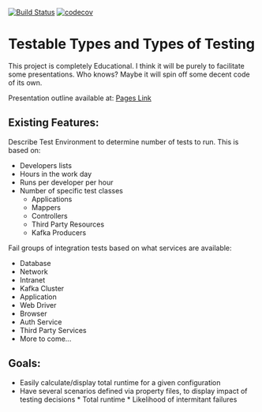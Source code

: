 [![Build Status](https://travis-ci.org/swoogles/TTTT.svg?branch=master)](https://travis-ci.org/swoogles/TTTT)
[![codecov](https://codecov.io/gh/swoogles/TTTT/branch/master/graph/badge.svg)](https://codecov.io/gh/swoogles/TTTT)

# Testable Types and Types of Testing

This project is completely Educational. I think it will be purely to facilitate some presentations.
Who knows? Maybe it will spin off some decent code of its own.

Presentation outline available at: [Pages Link](https://swoogles.github.io/TTTT/)

## Existing Features:
Describe Test Environment to determine number of tests to run. This is based on:
	
  * Developers lists
  * Hours in the work day
  * Runs per developer per hour
  * Number of specific test classes
    * Applications
    * Mappers
    * Controllers
    * Third Party Resources
    * Kafka Producers

Fail groups of integration tests based on what services are available:
 
  * Database
  * Network
  * Intranet
  * Kafka Cluster
  * Application
  * Web Driver
  * Browser
  * Auth Service
  * Third Party Services
  * More to come...

## Goals:

* Easily calculate/display total runtime for a given configuration
* Have several scenarios defined via property files, to display impact of testing decisions
		* Total runtime
		* Likelihood of intermitant failures

